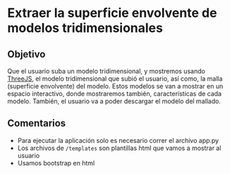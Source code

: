 # Extraer la superficie envolvente de modelos tridimensionales

## Objetivo
Que el usuario suba un modelo tridimensional, y mostremos usando [ThreeJS](https://threejs.org/), el modelo tridimensional que subió el usuario, así como, la malla (superficie envolvente) del modelo. Estos modelos se van a mostrar en un espacio interactivo, donde mostraremos también, características de cada modelo.
También, el usuario va a poder descargar el modelo del mallado.

## Comentarios
- Para ejecutar la aplicación solo es necesario correr el archivo app.py
- Los archivos de `/templates` son plantillas html que vamos a mostrar al usuario
- Usamos bootstrap en html